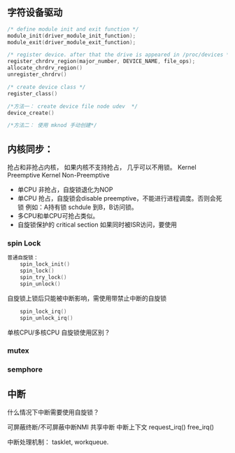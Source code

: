 
## 字符设备驱动
```cpp
/* define module init and exit function */
module_init(driver_module_init_function);
module_exit(driver_module_exit_function);

/* register device. after that the drive is appeared in /proc/devices */
register_chrdrv_region(major_number, DEVICE_NAME, file_ops);
allocate_chrdrv_region()
unregister_chrdrv()

/* create device class */
register_class()

/*方法一： create device file node udev  */
device_create()

/*方法二： 使用 mknod 手动创建*/
```

## 内核同步：
抢占和非抢占内核， 如果内核不支持抢占， 几乎可以不用锁。
Kernel Preemptive
Kernel Non-Preemptive

- 单CPU 非抢占，自旋锁退化为NOP
- 单CPU 抢占，自旋锁会disable preemptive，不能进行进程调度。否则会死锁 例如：A持有锁 schdule 到B，B访问锁。
- 多CPU和单CPU可抢占类似。
- 自旋锁保护的 critical section 如果同时被ISR访问，要使用
### spin Lock
```cpp
普通自旋锁：
    spin_lock_init()
    spin_lock()
    spin_try_lock()
    spin_unlock()
```

自旋锁上锁后只能被中断影响，需使用带禁止中断的自旋锁
```cpp
    spin_lock_irq()
    spin_unlock_irq()
```
单核CPU/多核CPU 自旋锁使用区别？

### mutex
### semphore
  

## 中断
什么情况下中断需要使用自旋锁？

可屏蔽终断/不可屏蔽中断NMI
共享中断
中断上下文
request_irq()
free_irq()

中断处理机制：
tasklet, workqueue.
